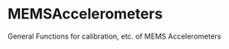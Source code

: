 MEMSAccelerometers
==================

General Functions for calibration, etc. of MEMS Accelerometers
